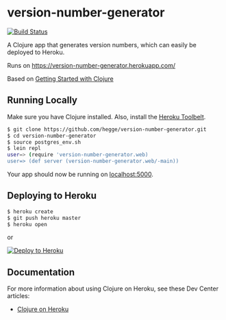 # version-number-generator

[![Build Status](https://travis-ci.org/hegge/version-number-generator.svg?branch=master)](https://travis-ci.org/hegge/version-number-generator)

A Clojure app that generates version numbers, which can easily be deployed to Heroku.

Runs on https://version-number-generator.herokuapp.com/

Based on [Getting Started with Clojure](https://devcenter.heroku.com/articles/getting-started-with-clojure)

## Running Locally

Make sure you have Clojure installed.  Also, install the [Heroku Toolbelt](https://toolbelt.heroku.com/).

```sh
$ git clone https://github.com/hegge/version-number-generator.git
$ cd version-number-generator
$ source postgres_env.sh
$ lein repl
user=> (require 'version-number-generator.web)
user=> (def server (version-number-generator.web/-main))
```

Your app should now be running on [localhost:5000](http://localhost:5000/).

## Deploying to Heroku

```sh
$ heroku create
$ git push heroku master
$ heroku open
```

or

[![Deploy to Heroku](https://www.herokucdn.com/deploy/button.png)](https://heroku.com/deploy)

## Documentation

For more information about using Clojure on Heroku, see these Dev Center articles:

- [Clojure on Heroku](https://devcenter.heroku.com/categories/clojure)
